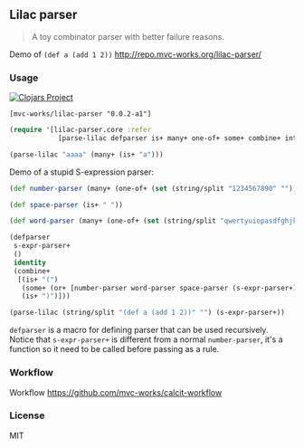 
Lilac parser
----

> A toy combinator parser with better failure reasons.

Demo of `(def a (add 1 2))` http://repo.mvc-works.org/lilac-parser/

### Usage

[![Clojars Project](https://img.shields.io/clojars/v/mvc-works/lilac-parser.svg)](https://clojars.org/mvc-works/lilac-parser)

```edn
[mvc-works/lilac-parser "0.0.2-a1"]
```

```clojure
(require '[lilac-parser.core :refer
            [parse-lilac defparser is+ many+ one-of+ some+ combine+ interleave+ other-than+]])

(parse-lilac "aaaa" (many+ (is+ "a")))
```

Demo of a stupid S-expression parser:

```clojure
(def number-parser (many+ (one-of+ (set (string/split "1234567890" "")))))

(def space-parser (is+ " "))

(def word-parser (many+ (one-of+ (set (string/split "qwertyuiopasdfghjklzxcvbnm" "")))))

(defparser
 s-expr-parser+
 ()
 identity
 (combine+
  [(is+ "(")
   (some+ (or+ [number-parser word-parser space-parser (s-expr-parser+)]))
   (is+ ")")]))

(parse-lilac (string/split "(def a (add 1 2))" "") (s-expr-parser+))
```

`defparser` is a macro for defining parser that can be used recursively. Notice that `s-expr-parser+` is different from a normal `number-parser`, it's a function so it need to be called before passing as a rule.

### Workflow

Workflow https://github.com/mvc-works/calcit-workflow

### License

MIT
